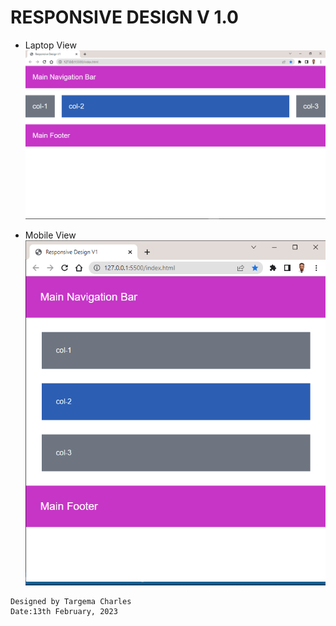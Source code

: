 # RESPONSIVE DESIGN V 1.0

* Laptop View
![Laptop View](./Screenshot%20(12).png)


* Mobile View
![Mobile View](./Screenshot%20(13).png)

```
Designed by Targema Charles
Date:13th February, 2023
```
